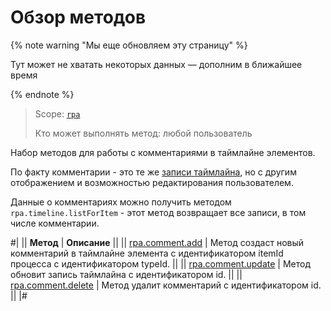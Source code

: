 # Обзор методов

{% note warning "Мы еще обновляем эту страницу" %}

Тут может не хватать некоторых данных — дополним в ближайшее время

{% endnote %}

> Scope: [`rpa`](../../../scopes/permissions.md)
>
> Кто может выполнять метод: любой пользователь

Набор методов для работы с комментариями в таймлайне элементов.

По факту комментарии - это те же [записи таймлайна](../timeline/index.md), но с другим отображением и возможностью редактирования пользователем.

Данные о комментариях можно получить методом `rpa.timeline.listForItem` - этот метод возвращает все записи, в том числе комментарии.

#|
|| **Метод** | **Описание** ||
|| [rpa.comment.add](./rpa-comment-add.md) | Метод создаст новый комментарий в таймлайне элемента с идентификатором itemId процесса с идентификатором typeId. ||
|| [rpa.comment.update](./rpa-comment-update.md) | Метод обновит запись таймлайна с идентификатором id. ||
|| [rpa.comment.delete](./rpa-comment-delete.md) | Метод удалит комментарий с идентификатором id. ||
|#